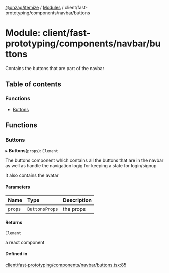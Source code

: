 [@onzag/itemize](../README.md) / [Modules](../modules.md) / client/fast-prototyping/components/navbar/buttons

# Module: client/fast-prototyping/components/navbar/buttons

Contains the buttons that are part of the navbar

## Table of contents

### Functions

- [Buttons](client_fast_prototyping_components_navbar_buttons.md#buttons)

## Functions

### Buttons

▸ **Buttons**(`props`): `Element`

The buttons component which contains all the buttons that are in the navbar as well
as handle the navigation logig for keeping a state for login/signup

It also contains the avatar

#### Parameters

| Name | Type | Description |
| :------ | :------ | :------ |
| `props` | `ButtonsProps` | the props |

#### Returns

`Element`

a react component

#### Defined in

[client/fast-prototyping/components/navbar/buttons.tsx:85](https://github.com/onzag/itemize/blob/f2f29986/client/fast-prototyping/components/navbar/buttons.tsx#L85)
